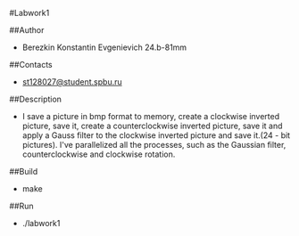 #Labwork1

##Author
- Berezkin Konstantin Evgenievich 24.b-81mm

##Contacts
- st128027@student.spbu.ru

##Description
- I save a picture in bmp format to memory, create a clockwise inverted picture, save it, create a counterclockwise inverted picture, save it and apply a Gauss filter to the clockwise inverted picture and save it.(24 - bit pictures). I've parallelized all the processes, such as the Gaussian filter, counterclockwise and clockwise rotation.

##Build
- make

##Run
- ./labwork1
